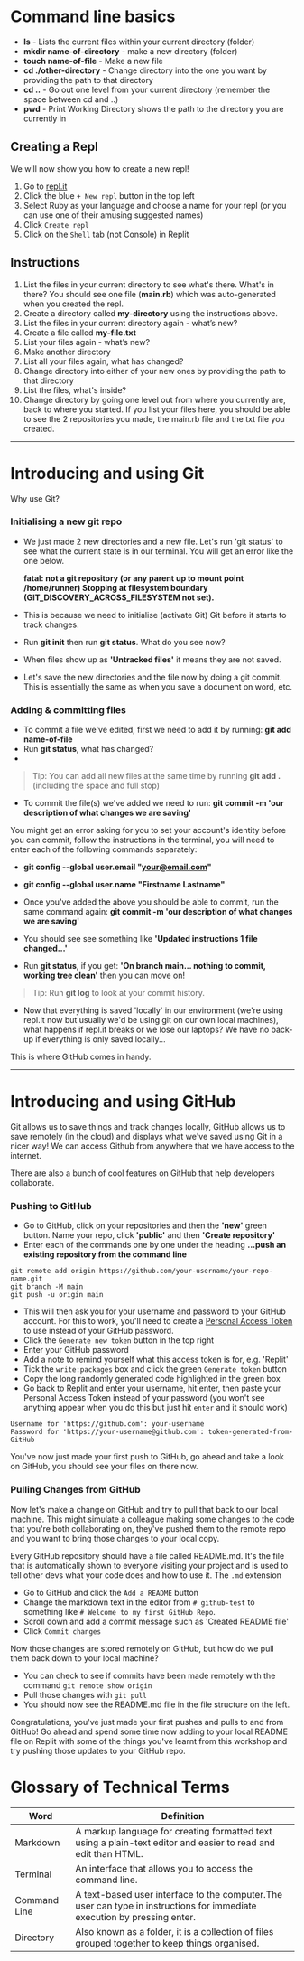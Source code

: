 
# Command line basics 
  
- **ls** - Lists the current files within your current directory (folder)
- **mkdir name-of-directory** - make a new directory (folder)
- **touch name-of-file** - Make a new file
- **cd ./other-directory** - Change directory into the one you want by providing the path to that directory
- **cd ..** - Go out one level from your current directory (remember the space between cd and ..)
- **pwd** - Print Working Directory shows the path to the directory you are currently in

## Creating a Repl
We will now show you how to create a new repl!
1. Go to [repl.it](https://repl.it/)
2. Click the blue `+ New repl` button in the top left
3. Select Ruby as your language and choose a name for your repl (or you can use one of their amusing suggested names)
4. Click `Create repl`
5. Click on the `Shell` tab (not Console) in Replit

## Instructions

1. List the files in your current directory to see what's there. What's in there? You should see one file (**main.rb**) which was auto-generated when you created the repl.
2. Create a directory called **my-directory** using the instructions above.
3. List the files in your current directory again - what’s new?
4. Create a file called **my-file.txt**
5. List your files again - what’s new?
6. Make another directory
7. List all your files again, what has changed?
8. Change directory into either of your new ones by providing the path to that directory
9. List the files, what's inside?
10. Change directory by going one level out from where you currently are, back to where you started. If you list your files here, you should be able to see the 2 repositories you made, the main.rb file and the txt file you created. 

---

# Introducing and using Git 
 

Why use Git?

### Initialising a new git repo
- We just made 2 new directories and a new file. Let's run 'git status' to see what the current state is in our terminal. You will get an error like the one below. 

  **fatal: not a git repository (or any parent up to mount point /home/runner)
Stopping at filesystem boundary (GIT_DISCOVERY_ACROSS_FILESYSTEM not set).**

- This is because we need to initialise (activate Git) Git before it starts to track changes.

- Run **git init** then run **git status**. What do you see now?
- When files show up as **'Untracked files'** it means they are not saved.
- Let's save the new directories and the file now by doing a git commit. This is essentially the same as when you save a document on word, etc.

### Adding & committing files
- To commit a file we've edited, first we need to add it by running: **git add name-of-file**
- Run **git status**, what has changed?
- 
> Tip: You can add all new files at the same time by running **git add .** (including the space and full stop)

- To commit the file(s) we've added we need to run: **git commit -m 'our description of what changes we are saving'**

You might get an error asking for you to set your account's identity before you can commit, follow the instructions in the terminal, you will need to enter each of the following commands separately:
- **git config --global user.email "your@email.com"** 
- **git config --global user.name "Firstname Lastname"**

- Once you've added the above you should be able to commit, run the same command again: **git commit -m 'our description of what changes we are saving'**
- You should see see something like **'Updated instructions 1 file changed...'**

- Run **git status**, if you get: **'On branch main... nothing to commit, working tree clean'** then you can move on!

> Tip: Run **git log** to look at your commit history.

- Now that everything is saved 'locally' in our environment (we're using repl.it now but usually we'd be using git on our own local machines), what happens if repl.it breaks or we lose our laptops? We have no back-up if everything is only saved locally...

This is where GitHub comes in handy.

---
# Introducing and using GitHub 

Git allows us to save things and track changes locally, GitHub allows us to save remotely (in the cloud) and displays what we've saved using Git in a nicer way! We can access Github from anywhere that we have access to the internet. 

There are also a bunch of cool features on GitHub that help developers collaborate.

### Pushing to GitHub
- Go to GitHub, click on your repositories and then the **'new'** green button. Name your repo, click **'public'** and then **'Create repository'**
- Enter each of the commands one by one under the heading **…push an existing repository from the command line**
```shell
git remote add origin https://github.com/your-username/your-repo-name.git
git branch -M main
git push -u origin main
```
- This will then ask you for your username and password to your GitHub account. For this to work, you'll need to create a [Personal Access Token](https://github.com/settings/tokens) to use instead of your GitHub password.
- Click the `Generate new token` button in the top right
- Enter your GitHub password
- Add a note to remind yourself what this access token is for, e.g. 'Replit'
- Tick the `write:packages` box and click the green `Generate token` button
- Copy the long randomly generated code highlighted in the green box
- Go back to Replit and enter your username, hit enter, then paste your Personal Access Token instead of your password (you won't see anything appear when you do this but just hit `enter` and it should work)
```
Username for 'https://github.com': your-username
Password for 'https://your-username@github.com': token-generated-from-GitHub 
```
You've now just made your first push to GitHub, go ahead and take a look on GitHub, you should see your files on there now.

### Pulling Changes from GitHub
Now let's make a change on GitHub and try to pull that back to our local machine. This might simulate a colleague making some changes to the code that you're both collaborating on, they've pushed them to the remote repo and you want to bring those changes to your local copy.

Every GitHub repository should have a file called README.md. It's the file that is automatically shown to everyone visiting your project and is used to tell other devs what your code does and how to use it. The `.md` extension 
- Go to GitHub and click the `Add a README` button
- Change the markdown text in the editor from `# github-test` to something like `# Welcome to my first GitHub Repo`.
- Scroll down and add a commit message such as 'Created README file'
- Click `Commit changes`

Now those changes are stored remotely on GitHub, but how do we pull them back down to your local machine?
- You can check to see if commits have been made remotely with the command `git remote show origin`
- Pull those changes with `git pull`
- You should now see the README.md file in the file structure on the left.

Congratulations, you've just made your first pushes and pulls to and from GitHub! Go ahead and spend some time now adding to your local README file on Replit with some of the things you've learnt from this workshop and try pushing those updates to your GitHub repo.

# Glossary of Technical Terms
| Word         | Definition                                                                                                               |
| ------------ | ------------------------------------------------------------------------------------------------------------------------ |
| Markdown     | A markup language for creating formatted text using a plain-text editor and easier to read and edit than HTML.           |
| Terminal     | An interface that allows you to access the command line.                                                                 |
| Command Line | A text-based user interface to the computer.The user can type in instructions for immediate execution by pressing enter. |
| Directory    | Also known as a folder, it is a collection of files grouped together to keep things organised.                           |
